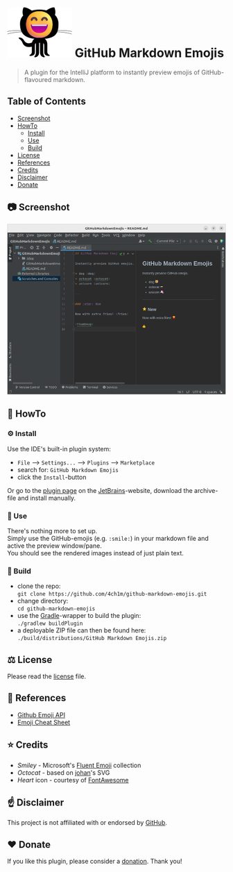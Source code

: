 # ![Octomoji](src/main/resources/META-INF/pluginIcon.png) GitHub Markdown Emojis

> A plugin for the IntelliJ platform to instantly preview emojis of GitHub-flavoured markdown.

## Table of Contents

* [Screenshot](#camera-screenshot)
* [HowTo](#book-howto)
  * [Install](#gear-install)
  * [Use](#partying_face-use)
  * [Build](#hammer-build)
* [License](#balance_scale-license)
* [References](#link-references)
* [Credits](#star-credits)
* [Disclaimer](#point_up-disclaimer)
* [Donate](#heart-donate)

## :camera: Screenshot

![screenshot](screenshot.png)

## :book: HowTo

### :gear: Install

Use the IDE's built-in plugin system:

* `File` --> `Settings...` --> `Plugins` --> `Marketplace`
* search for: `GitHub Markdown Emojis`
* click the `Install`-button

Or go to the [plugin page](https://plugins.jetbrains.com/plugin/20705) on the [JetBrains](https://www.jetbrains.com)-website, download the archive-file and install manually.

### :partying_face: Use

There's nothing more to set up.  
Simply use the GitHub-emojis (e.g. `:smile:`) in your markdown file and active the preview window/pane.  
You should see the rendered images instead of just plain text.

### :hammer: Build

* clone the repo:  
`git clone https://github.com/4ch1m/github-markdown-emojis.git`
* change directory:  
`cd github-markdown-emojis`
* use the [Gradle](https://gradle.org)-wrapper to build the plugin:  
`./gradlew buildPlugin`
* a deployable ZIP file can then be found here:  
`./build/distributions/GitHub Markdown Emojis.zip`

## :balance_scale: License

Please read the [license](LICENSE) file.

## :link: References

* [Github Emoji API](https://api.github.com/emojis)
* [Emoji Cheat Sheet](https://github.com/ikatyang/emoji-cheat-sheet)

## :star: Credits

* _Smiley_ - Microsoft's [Fluent Emoji](https://github.com/microsoft/fluentui-emoji) collection
* _Octocat_ - based on [johan](https://gist.github.com/johan/1007813)'s SVG
* _Heart_ icon - courtesy of [FontAwesome](https://fontawesome.com/icons/heart?s=solid&f=classic)

## :point_up: Disclaimer

This project is not affiliated with or endorsed by [GitHub](https://github.com).

## :heart: Donate

If you like this plugin, please consider a [donation](https://paypal.me/AchimSeufert). Thank you!
